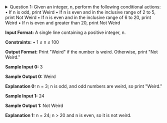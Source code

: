 <details>
  <summary>Question 1: 
Given an integer, n, perform the following conditional actions:
• If n is odd, print Weird
• If n is even and in the inclusive range of 2 to 5, print Not Weird
• If n is even and in the inclusive range of 6 to 20, print Weird
• If n is even and greater than 20, print Not Weird

**Input Format:**
A single line containing a positive integer, n.

**Constraints:**
• 1 ≤ n ≤ 100

**Output Format:**
Print "Weird" if the number is weird. Otherwise, print "Not Weird."

**Sample Input 0:**
3

**Sample Output 0:**
Weird

**Explanation 0:**
n = 3; n is odd, and odd numbers are weird, so print "Weird."

**Sample Input 1:**
24

**Sample Output 1:**
Not Weird

**Explanation 1:**
n = 24; n > 20 and n is even, so it is not weird.
</summary>
  
  **Answer:** 
```
if __name__ == '__main__':
    n = int(input().strip())
    if n in range(1,6):
        if n%2 == 0:
            print("Not Weird")
        else:
            print("Weird")
    elif n in range(5,21):
        if n%2 == 0:
            print("Weird")
        else:
            print("Not Weird")
    elif n in range(20,100):
        if n%2 == 0:
            print("Not Weird")
        else:
            print("Weird")
    else:
        print('Not Weird')
```
  
</details>
